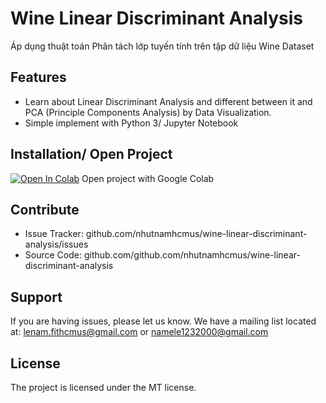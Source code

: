 # Wine Linear Discriminant Analysis
Áp dụng thuật toán Phân tách lớp tuyến tính trên tập dữ liệu Wine Dataset

Features
--------

- Learn about Linear Discriminant Analysis and different between it and PCA (Principle Components Analysis) by Data Visualization.
- Simple implement with Python 3/ Jupyter Notebook

Installation/ Open Project
------------

[![Open In Colab](https://colab.research.google.com/assets/colab-badge.svg)](https://colab.research.google.com/github/nhutnamhcmus/wine-linear-discriminant-analysis/blob/main/wine-linear-discriminant-analysis.ipynb) Open project with Google Colab 

Contribute
----------

- Issue Tracker: github.com/nhutnamhcmus/wine-linear-discriminant-analysis/issues
- Source Code: github.com/github.com/nhutnamhcmus/wine-linear-discriminant-analysis

Support
-------

If you are having issues, please let us know.
We have a mailing list located at: lenam.fithcmus@gmail.com or namele1232000@gmail.com

License
-------

The project is licensed under the MT license.
